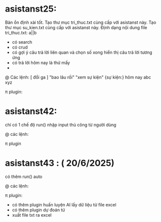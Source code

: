 # asistanst25:
Bản ổn định xài tốt.
Tạo thư mục tri_thuc.txt cùng cấp với asistanst này.
Tạo thư mục su_kien.txt cùng cấp với asistanst này.
Định dạng nội dung file tri_thuc.txt: a||b 
- có search
- có crud
- có gợi ý câu trả lời liên quan và chọn số xong hiển thị câu trả lời tương ứng
- có trả lời hôm nay là thứ mấy
- 
@ Các lệnh:
[ đổi ga ] "bao lâu rồi"
"xem sự kiện"
{sự kiện:} hôm nay abc xyz

π plugin: 

# asistanst42:
chỉ có 1 chế độ run() nhập input thủ công từ người dùng

@ các lệnh: 

π plugin 

# asistanst43 : ( 20/6/2025)
có thêm run() auto

@ các lệnh:

π plugin:
- có thêm plugin huấn luyện AI lấy dữ liệu từ file excel
- có thêm plugin dự đoán từ
- xuất file txt ra excel 
